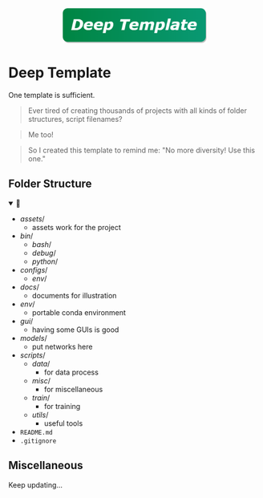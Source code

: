 <p align="center">
    <img src="./assets/teaser.drawio.png" alt="teaser" height=70px/>
</p>

# Deep Template
One template is sufficient.
> Ever tired of creating thousands of projects with all kinds of folder structures, script filenames?

> Me too!

> So I created this template to remind me: "No more diversity! Use this one."


## Folder Structure
<details open>
    <summary>📇</summary>

- *assets*/
    - assets work for the project
- *bin*/
    - *bash*/
    - *debug*/
    - *python*/
- *configs*/
    - *env*/
- *docs*/
    - documents for illustration
- *env*/
    - portable conda environment
- *gui*/
    - having some GUIs is good
- *models*/
    - put networks here
- *scripts*/
    - *data*/
        - for data process
    - *misc*/
        - for miscellaneous
    - *train*/
        - for training
    - *utils*/
        - useful tools
- `README.md`
- `.gitignore`
</details>




## Miscellaneous
Keep updating...
